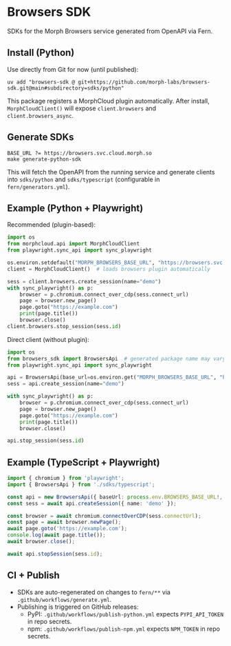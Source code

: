 # Browsers SDK

SDKs for the Morph Browsers service generated from OpenAPI via Fern.

## Install (Python)

Use directly from Git for now (until published):

```
uv add "browsers-sdk @ git+https://github.com/morph-labs/browsers-sdk.git@main#subdirectory=sdks/python"
```

This package registers a MorphCloud plugin automatically. After install,
`MorphCloudClient()` will expose `client.browsers` and `client.browsers_async`.

## Generate SDKs

```
BASE_URL ?= https://browsers.svc.cloud.morph.so
make generate-python-sdk
```

This will fetch the OpenAPI from the running service and generate clients into `sdks/python` and `sdks/typescript` (configurable in `fern/generators.yml`).

## Example (Python + Playwright)

Recommended (plugin-based):

```python
import os
from morphcloud.api import MorphCloudClient
from playwright.sync_api import sync_playwright

os.environ.setdefault("MORPH_BROWSERS_BASE_URL", "https://browsers.svc.cloud.morph.so")
client = MorphCloudClient()  # loads browsers plugin automatically

sess = client.browsers.create_session(name="demo")
with sync_playwright() as p:
    browser = p.chromium.connect_over_cdp(sess.connect_url)
    page = browser.new_page()
    page.goto("https://example.com")
    print(page.title())
    browser.close()
client.browsers.stop_session(sess.id)
```

Direct client (without plugin):

```python
import os
from browsers_sdk import BrowsersApi  # generated package name may vary
from playwright.sync_api import sync_playwright

api = BrowsersApi(base_url=os.environ.get("MORPH_BROWSERS_BASE_URL", "https://browsers.svc.cloud.morph.so"), token=os.environ["MORPH_API_KEY"])  # bearer auth
sess = api.create_session(name="demo")

with sync_playwright() as p:
    browser = p.chromium.connect_over_cdp(sess.connect_url)
    page = browser.new_page()
    page.goto("https://example.com")
    print(page.title())
    browser.close()

api.stop_session(sess.id)
```

## Example (TypeScript + Playwright)

```ts
import { chromium } from 'playwright';
import { BrowsersApi } from './sdks/typescript';

const api = new BrowsersApi({ baseUrl: process.env.BROWSERS_BASE_URL!, token: process.env.MORPH_API_KEY! });
const sess = await api.createSession({ name: 'demo' });

const browser = await chromium.connectOverCDP(sess.connectUrl);
const page = await browser.newPage();
await page.goto('https://example.com');
console.log(await page.title());
await browser.close();

await api.stopSession(sess.id);
```

## CI + Publish

- SDKs are auto-regenerated on changes to `fern/**` via `.github/workflows/generate.yml`.
- Publishing is triggered on GitHub releases:
  - PyPI: `.github/workflows/publish-python.yml` expects `PYPI_API_TOKEN` in repo secrets.
  - npm: `.github/workflows/publish-npm.yml` expects `NPM_TOKEN` in repo secrets.

